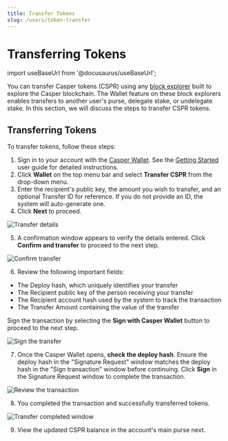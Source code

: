 ```yaml
---
title: Transfer Tokens
slug: /users/token-transfer
---
```


# Transferring Tokens

import useBaseUrl from '@docusaurus/useBaseUrl';

You can transfer Casper tokens (CSPR) using any [block explorer](../block-explorer.md) built to explore the Casper blockchain. The Wallet feature on these block explorers enables transfers to another user's purse, delegate stake, or undelegate stake. In this section, we will discuss the steps to transfer CSPR tokens.

## Transferring Tokens 

To transfer tokens, follow these steps:

1. Sign in to your account with the [Casper Wallet](https://www.casperwallet.io/). See the [Getting Started](https://www.casperwallet.io/user-guide/getting-started) user guide for detailed instructions.
2. Click **Wallet** on the top menu bar and select **Transfer CSPR** from the drop-down menu. 
3. Enter the recipient's public key, the amount you wish to transfer, and an optional Transfer ID for reference. If you do not provide an ID, the system will auto-generate one.
4. Click **Next** to proceed.

![Transfer details](./token-transfer/1.transfer-details.png)

5. A confirmation window appears to verify the details entered. Click **Confirm and transfer** to proceed to the next step.

![Confirm transfer](./token-transfer/2.confirm-transfer.png)

6. Review the following important fields:

- The Deploy hash, which uniquely identifies your transfer
- The Recipient public key of the person receiving your transfer
- The Recipient account hash used by the system to track the transaction
- The Transfer Amount containing the value of the transfer

Sign the transaction by selecting the **Sign with Casper Wallet** button to proceed to the next step. 

![Sign the transfer](./token-transfer/3.sign-transfer.png)

7. Once the Casper Wallet opens, **check the deploy hash**. Ensure the deploy hash in the "Signature Request" window matches the deploy hash in the "Sign transaction" window before continuing. Click **Sign** in the Signature Request window to complete the transaction.

![Review the transaction](./token-transfer/4.wallet-window.png)

8. You completed the transaction and successfully transferred tokens.

![Transfer completed window](./token-transfer/5.transfer-completed.png)

9. View the updated CSPR balance in the account's main purse next.

